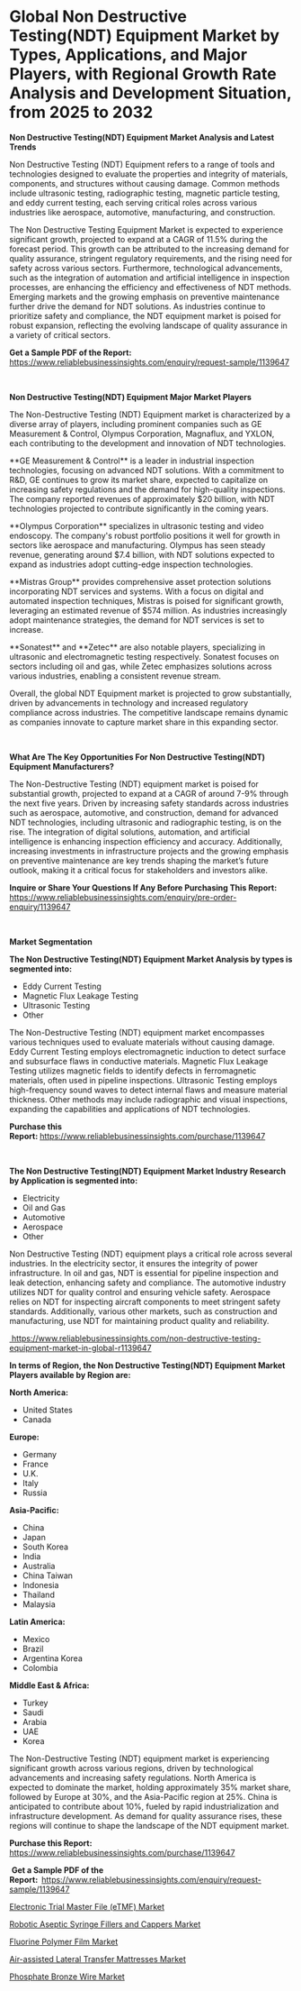 <p><h1>Global Non Destructive Testing(NDT) Equipment Market by Types, Applications, and Major Players, with Regional Growth Rate Analysis and Development Situation, from 2025 to 2032</h1></p><p><strong>Non Destructive Testing(NDT) Equipment Market Analysis and Latest Trends</strong></p>
<p><p>Non Destructive Testing (NDT) Equipment refers to a range of tools and technologies designed to evaluate the properties and integrity of materials, components, and structures without causing damage. Common methods include ultrasonic testing, radiographic testing, magnetic particle testing, and eddy current testing, each serving critical roles across various industries like aerospace, automotive, manufacturing, and construction.</p><p>The Non Destructive Testing Equipment Market is expected to experience significant growth, projected to expand at a CAGR of 11.5% during the forecast period. This growth can be attributed to the increasing demand for quality assurance, stringent regulatory requirements, and the rising need for safety across various sectors. Furthermore, technological advancements, such as the integration of automation and artificial intelligence in inspection processes, are enhancing the efficiency and effectiveness of NDT methods. Emerging markets and the growing emphasis on preventive maintenance further drive the demand for NDT solutions. As industries continue to prioritize safety and compliance, the NDT equipment market is poised for robust expansion, reflecting the evolving landscape of quality assurance in a variety of critical sectors.</p></p>
<p><strong>Get a Sample PDF of the Report:&nbsp;</strong> <a href="https://www.reliablebusinessinsights.com/enquiry/request-sample/1139647?utm_campaign=75&utm_medium=2&utm_source=Github&utm_content=ia&utm_term=25032025&utm_id=non-destructive-testingndt-equipment">https://www.reliablebusinessinsights.com/enquiry/request-sample/1139647</a></p>
<p>&nbsp;</p>
<p><strong>Non Destructive Testing(NDT) Equipment Major Market Players</strong></p>
<p><p>The Non-Destructive Testing (NDT) Equipment market is characterized by a diverse array of players, including prominent companies such as GE Measurement & Control, Olympus Corporation, Magnaflux, and YXLON, each contributing to the development and innovation of NDT technologies.</p><p>**GE Measurement & Control** is a leader in industrial inspection technologies, focusing on advanced NDT solutions. With a commitment to R&D, GE continues to grow its market share, expected to capitalize on increasing safety regulations and the demand for high-quality inspections. The company reported revenues of approximately $20 billion, with NDT technologies projected to contribute significantly in the coming years.</p><p>**Olympus Corporation** specializes in ultrasonic testing and video endoscopy. The company's robust portfolio positions it well for growth in sectors like aerospace and manufacturing. Olympus has seen steady revenue, generating around $7.4 billion, with NDT solutions expected to expand as industries adopt cutting-edge inspection technologies.</p><p>**Mistras Group** provides comprehensive asset protection solutions incorporating NDT services and systems. With a focus on digital and automated inspection techniques, Mistras is poised for significant growth, leveraging an estimated revenue of $574 million. As industries increasingly adopt maintenance strategies, the demand for NDT services is set to increase.</p><p>**Sonatest** and **Zetec** are also notable players, specializing in ultrasonic and electromagnetic testing respectively. Sonatest focuses on sectors including oil and gas, while Zetec emphasizes solutions across various industries, enabling a consistent revenue stream.</p><p>Overall, the global NDT Equipment market is projected to grow substantially, driven by advancements in technology and increased regulatory compliance across industries. The competitive landscape remains dynamic as companies innovate to capture market share in this expanding sector.</p></p>
<p>&nbsp;</p>
<p><strong>What Are The Key Opportunities For Non Destructive Testing(NDT) Equipment Manufacturers?</strong></p>
<p><p>The Non-Destructive Testing (NDT) equipment market is poised for substantial growth, projected to expand at a CAGR of around 7-9% through the next five years. Driven by increasing safety standards across industries such as aerospace, automotive, and construction, demand for advanced NDT technologies, including ultrasonic and radiographic testing, is on the rise. The integration of digital solutions, automation, and artificial intelligence is enhancing inspection efficiency and accuracy. Additionally, increasing investments in infrastructure projects and the growing emphasis on preventive maintenance are key trends shaping the market’s future outlook, making it a critical focus for stakeholders and investors alike.</p></p>
<p><strong>Inquire or Share Your Questions If Any Before Purchasing This Report:</strong> <a href="https://www.reliablebusinessinsights.com/enquiry/pre-order-enquiry/1139647?utm_campaign=75&utm_medium=2&utm_source=Github&utm_content=ia&utm_term=25032025&utm_id=non-destructive-testingndt-equipment">https://www.reliablebusinessinsights.com/enquiry/pre-order-enquiry/1139647</a></p>
<p>&nbsp;</p>
<p><strong>Market Segmentation</strong></p>
<p><strong>The Non Destructive Testing(NDT) Equipment Market Analysis by types is segmented into:</strong></p>
<p><ul><li>Eddy Current Testing</li><li>Magnetic Flux Leakage Testing</li><li>Ultrasonic Testing</li><li>Other</li></ul></p>
<p><p>The Non-Destructive Testing (NDT) equipment market encompasses various techniques used to evaluate materials without causing damage. Eddy Current Testing employs electromagnetic induction to detect surface and subsurface flaws in conductive materials. Magnetic Flux Leakage Testing utilizes magnetic fields to identify defects in ferromagnetic materials, often used in pipeline inspections. Ultrasonic Testing employs high-frequency sound waves to detect internal flaws and measure material thickness. Other methods may include radiographic and visual inspections, expanding the capabilities and applications of NDT technologies.</p></p>
<p><strong>Purchase this Report:&nbsp;</strong><a href="https://www.reliablebusinessinsights.com/purchase/1139647?utm_campaign=75&utm_medium=2&utm_source=Github&utm_content=ia&utm_term=25032025&utm_id=non-destructive-testingndt-equipment">https://www.reliablebusinessinsights.com/purchase/1139647</a></p>
<p>&nbsp;</p>
<p><strong>The Non Destructive Testing(NDT) Equipment Market Industry Research by Application is segmented into:</strong></p>
<p><ul><li>Electricity</li><li>Oil and Gas</li><li>Automotive</li><li>Aerospace</li><li>Other</li></ul></p>
<p><p>Non Destructive Testing (NDT) equipment plays a critical role across several industries. In the electricity sector, it ensures the integrity of power infrastructure. In oil and gas, NDT is essential for pipeline inspection and leak detection, enhancing safety and compliance. The automotive industry utilizes NDT for quality control and ensuring vehicle safety. Aerospace relies on NDT for inspecting aircraft components to meet stringent safety standards. Additionally, various other markets, such as construction and manufacturing, use NDT for maintaining product quality and reliability.</p></p>
<p><a href="https://www.reliablebusinessinsights.com/non-destructive-testing-equipment-market-in-global-r1139647?utm_campaign=75&utm_medium=2&utm_source=Github&utm_content=ia&utm_term=25032025&utm_id=non-destructive-testingndt-equipment">&nbsp;https://www.reliablebusinessinsights.com/non-destructive-testing-equipment-market-in-global-r1139647</a></p>
<p><strong>In terms of Region, the Non Destructive Testing(NDT) Equipment Market Players available by Region are:</strong></p>
<p>
    <p> <strong> North America: </strong>
        <ul>
            <li>United States</li>
            <li>Canada</li>
        </ul>
        </p> 
    <p> <strong> Europe: </strong>
        <ul>
            <li>Germany</li>
            <li>France</li>
            <li>U.K.</li>
            <li>Italy</li>
            <li>Russia</li>
        </ul>
        </p> 
    <p> <strong> Asia-Pacific: </strong>
        <ul>
            <li>China</li>
            <li>Japan</li>
            <li>South Korea</li>
            <li>India</li>
            <li>Australia</li>
            <li>China Taiwan</li>
            <li>Indonesia</li>
            <li>Thailand</li>
            <li>Malaysia</li>
        </ul>
        </p> 
    <p> <strong> Latin America: </strong>
        <ul>
            <li>Mexico</li>
            <li>Brazil</li>
            <li>Argentina Korea</li>
            <li>Colombia</li>
        </ul>
        </p> 
    <p> <strong> Middle East & Africa: </strong>
        <ul>
            <li>Turkey</li>
            <li>Saudi</li>
            <li>Arabia</li>
            <li>UAE</li>
            <li>Korea</li>
        </ul>
    </p>
    </p>
<p><p>The Non-Destructive Testing (NDT) equipment market is experiencing significant growth across various regions, driven by technological advancements and increasing safety regulations. North America is expected to dominate the market, holding approximately 35% market share, followed by Europe at 30%, and the Asia-Pacific region at 25%. China is anticipated to contribute about 10%, fueled by rapid industrialization and infrastructure development. As demand for quality assurance rises, these regions will continue to shape the landscape of the NDT equipment market.</p></p>
<p><strong>Purchase this Report: </strong><a href="https://www.reliablebusinessinsights.com/purchase/1139647?utm_campaign=75&utm_medium=2&utm_source=Github&utm_content=ia&utm_term=25032025&utm_id=non-destructive-testingndt-equipment">https://www.reliablebusinessinsights.com/purchase/1139647</a></p>
<p>&nbsp;<strong>Get a Sample PDF of the Report:&nbsp;&nbsp;</strong><a href="https://www.reliablebusinessinsights.com/enquiry/request-sample/1139647?utm_campaign=75&utm_medium=2&utm_source=Github&utm_content=ia&utm_term=25032025&utm_id=non-destructive-testingndt-equipment">https://www.reliablebusinessinsights.com/enquiry/request-sample/1139647</a></p>
<p><strong></strong></p>
<p><p><a href="https://github.com/gavalegeyndt26/Market-Research-Report-List-1/blob/main/electronic-trial-master-file-etmf-market.md?utm_campaign=75&utm_medium=2&utm_source=Github&utm_content=ia&utm_term=25032025&utm_id=non-destructive-testingndt-equipment">Electronic Trial Master File (eTMF) Market</a></p><p><a href="https://github.com/cernkomlkawi/Market-Research-Report-List-1/blob/main/robotic-aseptic-syringe-fillers-and-cappers-market.md?utm_campaign=75&utm_medium=2&utm_source=Github&utm_content=ia&utm_term=25032025&utm_id=non-destructive-testingndt-equipment">Robotic Aseptic Syringe Fillers and Cappers Market</a></p><p><a href="https://github.com/abuegalawixo/Market-Research-Report-List-1/blob/main/fluorine-polymer-film-market.md?utm_campaign=75&utm_medium=2&utm_source=Github&utm_content=ia&utm_term=25032025&utm_id=non-destructive-testingndt-equipment">Fluorine Polymer Film Market</a></p><p><a href="https://github.com/trossdushi7u/Market-Research-Report-List-1/blob/main/air-assisted-lateral-transfer-mattresses-market.md?utm_campaign=75&utm_medium=2&utm_source=Github&utm_content=ia&utm_term=25032025&utm_id=non-destructive-testingndt-equipment">Air-assisted Lateral Transfer Mattresses Market</a></p><p><a href="https://github.com/boonegoicks7/Market-Research-Report-List-1/blob/main/phosphate-bronze-wire-market.md?utm_campaign=75&utm_medium=2&utm_source=Github&utm_content=ia&utm_term=25032025&utm_id=non-destructive-testingndt-equipment">Phosphate Bronze Wire Market</a></p></p>